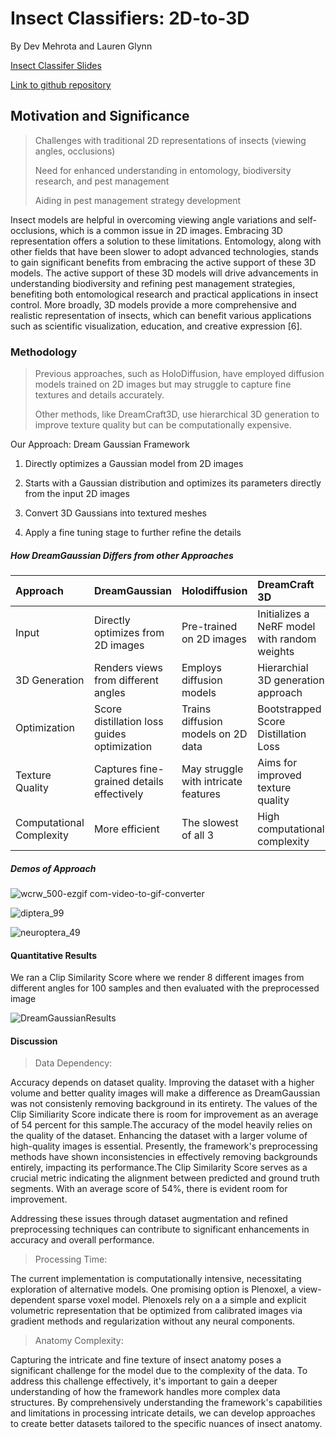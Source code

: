# Insect Classifiers: 2D-to-3D
By Dev Mehrota and Lauren Glynn


[Insect Classifer Slides](https://uwprod-my.sharepoint.com/:p:/g/personal/leglynn_wisc_edu/EbHMKGl8CTVBulvhWcyrYJQBgjP4ENtP7L4bLouSrN66mw?e=yl6cD7)

[Link to github repository](https://github.com/dashingzombie/insectclassifiers)

## Motivation and Significance

> Challenges with traditional 2D representations of insects (viewing angles, occlusions)
>
> Need for enhanced understanding in entomology, biodiversity research, and pest management
>
> Aiding in pest management strategy development

Insect models are helpful in overcoming viewing angle variations and self-occlusions, which is a common issue in 2D images.  Embracing 3D representation offers a solution to these limitations.  Entomology, along with other fields that have been slower to adopt advanced technologies, stands to gain significant benefits from embracing the active support of these 3D models. The active support of these 3D models will drive advancements in understanding biodiversity and refining pest management strategies, benefiting both entomological research and practical applications in insect control. More broadly, 3D models provide a more comprehensive and realistic representation of insects, which can benefit various applications such as scientific visualization, education, and creative expression [6]. 

### Methodology

> Previous approaches, such as HoloDiffusion, have employed diffusion models trained on 2D images but may struggle to capture fine textures and details accurately.
> 
> Other methods, like DreamCraft3D, use hierarchical 3D generation to improve texture quality but can be computationally expensive.

Our Approach: Dream Gaussian Framework

1.  Directly optimizes a Gaussian model from 2D images

2.  Starts with a Gaussian distribution and optimizes its parameters directly from the input 2D images

3.  Convert 3D Gaussians into textured meshes

4.  Apply a fine tuning stage to further refine the details

##### How DreamGaussian Differs from other Approaches

| Approach        | DreamGaussian        | Holodiffusion | DreamCraft 3D |
|:-------------|:------------------|:------|:----------|
| Input          |  Directly optimizes from 2D images| Pre-trained on 2D images  |   Initializes a NeRF model with random weights         | 
| 3D Generation | Renders views from different angles   | Employs diffusion models  | Hierarchial 3D generation approach           |
| Optimization           | Score distillation loss guides optimization| Trains diffusion models on 2D data   | Bootstrapped Score Distillation Loss           |
| Texture Quality           | Captures fine-grained details effectively | May struggle with intricate features  | Aims for improved texture quality           ||
| Computational Complexity           | More efficient | The slowest of all 3  | High computational complexity           ||

##### Demos of Approach

![wcrw_500-ezgif com-video-to-gif-converter](https://github.com/dashingzombie/insectclassifiers/assets/110515153/2eefab8d-fbca-4264-96e4-3066d5379c88)

![diptera_99](https://github.com/dashingzombie/insectclassifiers/assets/110515153/85444a46-4e2d-4025-a85c-29bf082a16e7)

![neuroptera_49](https://github.com/dashingzombie/insectclassifiers/assets/110515153/77564c4c-ca6b-489e-afcc-a830c29f6ab3)

#### Quantitative Results

We ran a Clip Similarity Score where we render 8 different images from different angles for 100 samples and then evaluated with the preprocessed image

![DreamGaussianResults](https://github.com/dashingzombie/insectclassifiers/assets/110515153/9b2f8bb5-0c56-4338-894f-7555f667573a)

#### Discussion

>Data Dependency:

Accuracy depends on dataset quality. Improving the dataset with a higher volume and better quality images will make a difference as DreamGaussian was not consistenly removing background in its entirety. The values of the Clip Similiarity Score indicate there is room for improvement as an average of 54 percent for this sample.The accuracy of the model heavily relies on the quality of the dataset. Enhancing the dataset with a larger volume of high-quality images is essential. Presently, the framework's preprocessing methods have shown inconsistencies in effectively removing backgrounds entirely, impacting its performance.The Clip Similarity Score serves as a crucial metric indicating the alignment between predicted and ground truth segments. With an average score of 54%, there is evident room for improvement. 

Addressing these issues through dataset augmentation and refined preprocessing techniques can contribute to significant enhancements in accuracy and overall performance.
 
>Processing Time:

The current implementation is computationally intensive, necessitating exploration of alternative models. One promising option is Plenoxel, a view-dependent sparse voxel model.  Plenoxels rely on a a simple and explicit volumetric representation that be optimized from calibrated images via gradient methods and regularization without any neural components.
 
>Anatomy Complexity:

Capturing the intricate and fine texture of insect anatomy poses a significant challenge for the model due to the complexity of the data. To address this challenge effectively, it's important to gain a deeper understanding of how the framework handles more complex data structures. By comprehensively understanding the framework's capabilities and limitations in processing intricate details, we can develop approaches to create better datasets tailored to the specific nuances of insect anatomy.


